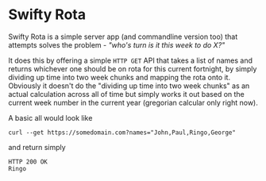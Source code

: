 # Swifty Rota

Swifty Rota is a simple server app (and commandline version too) that attempts solves the problem - _"who's turn is it this week to do X?"_

It does this by offering a simple `HTTP GET` API that takes a list of names and returns whichever one should be on rota for this current fortnight, by simply dividing up time into two week chunks and mapping the rota onto it. Obviously it doesn't do the "dividing up time into two week chunks" as an actual calculation across all of time but simply works it out based on the current week number in the current year (gregorian calcular only right now).

A basic all would look like 

`curl --get https://somedomain.com?names="John,Paul,Ringo,George"`

and return simply 

```
HTTP 200 OK
Ringo
```
